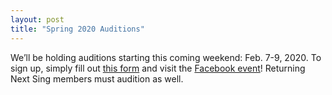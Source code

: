 ```yaml
---
layout: post
title: "Spring 2020 Auditions"
---
```

We’ll be holding auditions starting this coming weekend: Feb. 7-9, 2020. To
sign up, simply fill out
[this form](https://docs.google.com/forms/d/e/1FAIpQLSdi-ObLfylNy7jV7kFIkuAh1bttU8LrYnPpY81PQyZF4X2u9A/viewform)
and visit the
[Facebook event](https://www.facebook.com/events/215424626257641/)! Returning
Next Sing members must audition as well.
